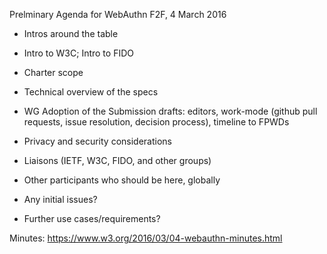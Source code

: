 Prelminary Agenda for WebAuthn F2F, 4 March 2016

- Intros around the table
- Intro to W3C; Intro to FIDO
- Charter scope
- Technical overview of the specs

- WG Adoption of the Submission drafts: editors, work-mode (github pull requests, issue resolution, decision process), timeline to FPWDs

- Privacy and security considerations
- Liaisons (IETF, W3C, FIDO, and other groups)
- Other participants who should be here, globally

- Any initial issues?
- Further use cases/requirements?

Minutes: https://www.w3.org/2016/03/04-webauthn-minutes.html
